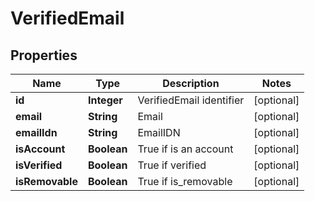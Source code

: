 

# VerifiedEmail


## Properties

| Name | Type | Description | Notes |
|------------ | ------------- | ------------- | -------------|
|**id** | **Integer** | VerifiedEmail identifier   |  [optional] |
|**email** | **String** | Email   |  [optional] |
|**emailIdn** | **String** | EmailIDN   |  [optional] |
|**isAccount** | **Boolean** | True if is an account   |  [optional] |
|**isVerified** | **Boolean** | True if verified   |  [optional] |
|**isRemovable** | **Boolean** | True if is_removable   |  [optional] |



